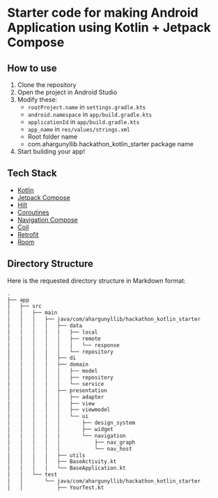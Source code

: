 # Starter code for making Android Application using Kotlin + Jetpack Compose

## How to use
1. Clone the repository
2. Open the project in Android Studio
3. Modify these:
   - `rootProject.name` in `settings.gradle.kts`
   - `android.namespace` in `app/build.gradle.kts`
   - `applicationId` in `app/build.gradle.kts`
   - `app_name` in `res/values/strings.xml`
   - Root folder name
   - com.ahargunyllib.hackathon_kotlin_starter package name
4. Start building your app!

## Tech Stack
- [Kotlin](https://kotlinlang.org/)
- [Jetpack Compose](https://developer.android.com/jetpack/compose)
- [Hilt](https://developer.android.com/training/dependency-injection/hilt-android)
- [Coroutines](https://kotlinlang.org/docs/reference/coroutines-overview.html)
- [Navigation Compose](https://developer.android.com/jetpack/compose/navigation)
- [Coil](https://coil-kt.github.io/coil/)
- [Retrofit](https://square.github.io/retrofit/)
- [Room](https://developer.android.com/jetpack/androidx/releases/room)

## Directory Structure
Here is the requested directory structure in Markdown format:

```markdown
.
├── app
│   ├── src
│   │   ├── main
│   │   │   ├── java/com/ahargunyllib/hackathon_kotlin_starter
│   │   │   │   ├── data
│   │   │   │   │   ├── local
│   │   │   │   │   ├── remote
│   │   │   │   │   │   └── response
│   │   │   │   │   └── repository
│   │   │   │   ├── di
│   │   │   │   ├── domain
│   │   │   │   │   ├── model
│   │   │   │   │   ├── repository
│   │   │   │   │   └── service
│   │   │   │   ├── presentation
│   │   │   │   │   ├── adapter
│   │   │   │   │   ├── view
│   │   │   │   │   ├── viewmodel
│   │   │   │   │   └── ui
│   │   │   │   │       ├── design_system
│   │   │   │   │       ├── widget
│   │   │   │   │       └── navigation
│   │   │   │   │           ├── nav_graph
│   │   │   │   │           └── nav_host
│   │   │   │   ├── utils
│   │   │   │   ├── BaseActivity.kt
│   │   │   │   └── BaseApplication.kt
│   │   └── test
│   │       └── java/com/ahargunyllib/hackathon_kotlin_starter
│   │           ├── YourTest.kt
```
